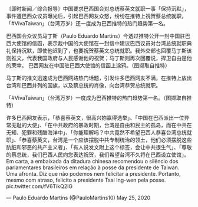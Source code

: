 〔即时新闻／综合报导〕中国要求巴西国会对总统蔡英文就职一事「保持沉默」，事件遭巴西众议员曝光后，引起巴西网友众怒，纷纷在推特上祝贺蔡总统就职，「#VivaTaiwan」（台湾万岁）还一度成为巴西推特的热门趋势第一名。

巴西国会众议员马丁斯（Paulo Eduardo Martins）今透过推特公开一封中国驻巴西大使馆的信函，表示裁中国的大使馆在一封信中建议巴西议员对台湾总统就职典礼保持沉默，即使他迟到了，也要祝贺蔡英文总统就职。我外交部也回覆马丁斯该则推文，代表我国政府与人民感谢他的祝贺；马丁斯则再次回覆说，捍卫自由是他的荣幸。 巴西网友在中国驻巴西大使馆的信函上涂鸦。（图撷取自推特）

马丁斯的推文迅速成为巴西网路热门话题，引发许多巴西网友不满，在推特上放出台湾和巴西并列的国旗，以及蔡总统的肖像，向台湾恭贺总统就职。

「#VivaTaiwan」（台湾万岁）一度成为巴西推特的热门趋势第一名。（图撷取自推特）

许多巴西网友表示，「恭喜蔡英文，很高兴妳赢得选举」、「中国在巴西派出一位异常无耻的大使」、「在中共政府的暴政时期，台湾是自由和民主的孤岛，而在中共在无知、犯罪和残酷海洋中」、「你能理解吗？中共竟然不希望巴西人恭喜台湾总统就职」、「恭喜蔡英文，台湾是一个应该摆脱中共专制统治的领土，他们必须摆脱这些肮脏和邪恶的共产主义者」、「有人说发文附上这个标签，会让中共很生气」、「尊敬的蔡总统，我们巴西人民向您表达祝贺，我们希望台湾不久将在巴西设立使馆」。 Em carta, a embaixada da ditadura chinesa recomendou o silêncio dos parlamentares brasileiros em relação à posse da presidente de Taiwan. Uma afronta.  Diz que não podemos nem felicitar a presidente. Portanto, mesmo com atraso, felicito a presidente Tsai Ing-wen pela posse. pic.twitter.com/fV6TikQ2IG

&mdash; Paulo Eduardo Martins (@PauloMartins10) May 25, 2020 
